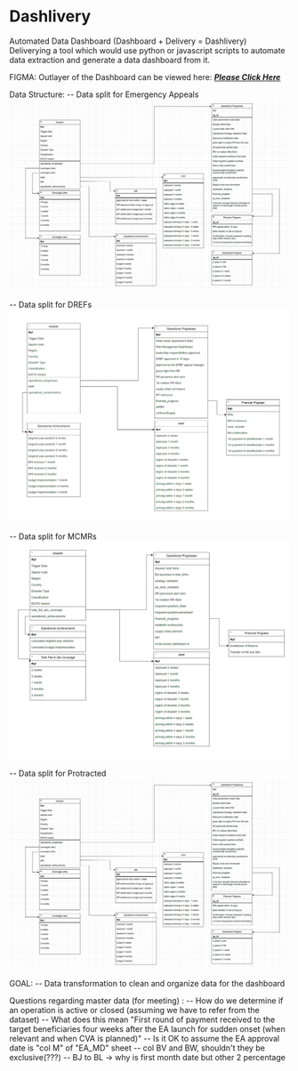 # Dashlivery
Automated Data Dashboard (Dashboard + Delivery = Dashlivery)
Deliverying a tool which would use python or javascript scripts to automate data extraction and generate a data dashboard from it.


FIGMA:
Outlayer of the Dashboard can be viewed here: [***Please Click Here***](https://www.figma.com/design/IYCVCehSJmFhVo7hyTwmpa/Untitled?node-id=0-1&t=JknX7rxZmUorBYRm-1)


Data Structure:
-- Data split for Emergency Appeals
![Data Split and Structure for Emergency Appeals](imgs/dashboard_data_struct_phase_1.png)

-- Data split for DREFs
![Data Split and Structure for Emergency Appeals](imgs/dashboard_data_struct_dref.png)

-- Data split for MCMRs
![Data Split and Structure for Emergency Appeals](imgs/dashboard_data_mcmr.png)

-- Data split for Protracted
![Data Split and Structure for Emergency Appeals](imgs/dashboard_data_struct_phase_1.png)


GOAL:
-- Data transformation to clean and organize data for the dashboard


Questions regarding master data (for meeting) :
 -- How do we determine if an operation is active or closed (assuming we have to refer from the dataset)
 -- What does this mean "First round of payment received to the target beneficiaries four weeks after the EA launch for sudden onset (when relevant and when CVA is planned)"
 -- Is it OK to assume the EA approval date is "col M" of "EA_MD" sheet
 -- col BV and BW, shouldn't they be exclusive(???)
 -- BJ to BL -> why is first month date but other 2 percentage



